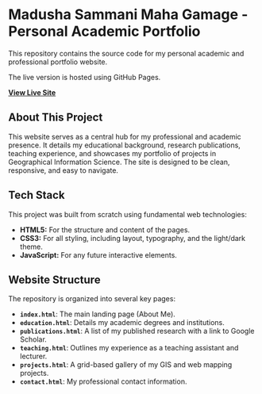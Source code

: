 # Madusha Sammani Maha Gamage - Personal Academic Portfolio

This repository contains the source code for my personal academic and professional portfolio website. 

The live version is hosted using GitHub Pages.

**[View Live Site](https://madushamahagamage.github.io)**

## About This Project

This website serves as a central hub for my professional and academic presence. It details my educational background, research publications, teaching experience, and showcases my portfolio of projects in Geographical Information Science. The site is designed to be clean, responsive, and easy to navigate.

## Tech Stack

This project was built from scratch using fundamental web technologies:

* **HTML5:** For the structure and content of the pages.
* **CSS3:** For all styling, including layout, typography, and the light/dark theme.
* **JavaScript:** For any future interactive elements.

## Website Structure

The repository is organized into several key pages:

* **`index.html`**: The main landing page (About Me).
* **`education.html`**: Details my academic degrees and institutions.
* **`publications.html`**: A list of my published research with a link to Google Scholar.
* **`teaching.html`**: Outlines my experience as a teaching assistant and lecturer.
* **`projects.html`**: A grid-based gallery of my GIS and web mapping projects.
* **`contact.html`**: My professional contact information.
